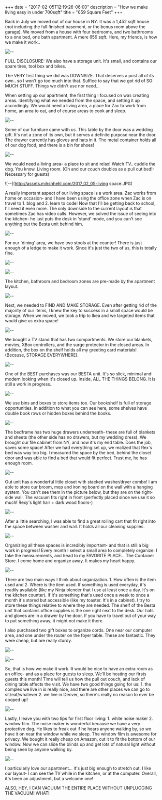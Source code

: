 +++
date = "2017-02-05T12:19:26-06:00"
description = "How we make living easy in under 700sqft"
title = "659 Square Feet"
+++

<!-- +++
date = "2017-02-05"
draft = false
title = "659 Square Feet"
description = "How we make living easy in under 700sqft"
categories = ["home", "organization"]
featured = "2017_02/2017_02_05/livelong.JPG"
featuredpath = "/images"
type = "post"
+++ -->

Back in July we moved out of our house in NY. It was a 1,452 sqft house (not including the full finished basement, or the bonus room above the garage). We moved from a house with four bedrooms, and two bathrooms to a one bed, one bath apartment. A mere 659 sqft. Here, my friends, is how we make it work..

![--](http://assets.mihshhehl.com/2017_02_05-title.JPG)

FULL DISCLOSURE: We also have a storage unit. It's small, and contains our spare tires, tool box and bikes.

The VERY first thing we did was DOWNSIZE. That deserves a post all of its own.. so I won't go too much into that. Suffice to say that we got rid of SO MUCH STUFF. Things we didn't use nor need...

When setting up our apartment, the first thing I focused on was creating areas. Identifying what we needed from the space, and setting it up accordingly. We would need a living area, a place for Zac to work from home, an area to eat, and of course areas to cook and sleep.

![--](http://assets.mihshhehl.com/2017_02_05-Zones-01.JPG)

Some of our furniture came with us. This table by the door was a wedding gift. It's not a zone of its own, but it serves a definite purpose near the door. The drawer currently has gloves and hats in it. The metal container holds all of our dog food, and there is a bin for shoes!

![--](http://assets.mihshhehl.com/2017_02_05-foyer.JPG)

We would need a living area- a place to sit and relax! Watch TV.. cuddle the dog. You know. Living room.
(Oh and our couch doubles as a pull out bed!- Necessary for guests)

![--](http://assets.mihshhehl.com/2017_02_05-living space.JPG)

A really important aspect of our living space is a  work area. Zac works from home on occasion- and I have been using the office zone when Zac is on travel to 1. blog and 2. learn to code! Now that I'll be getting back to school, I'll need it even more. The only downside to the current layout is that sometimes Zac has video calls. However, we solved the issue of seeing into the kitchen- he just puts the desk in 'stand' mode, and you can't see anything but the Besta unit behind him.

![--](http://assets.mihshhehl.com/2017_02_05-office.JPG)

For our 'dining' area, we have two stools at the counter! There is just enough of  a ledge to make it work. Since it's just the two of us, this is totally fine.

![--](http://assets.mihshhehl.com/2017_02_05-dining.JPG)

![--](http://assets.mihshhehl.com/2017_02_05-dining2.JPG)

The kitchen, bathroom and bedroom zones are pre-made by the apartment layout.

![--](http://assets.mihshhehl.com/2017_02_05-kitchen.JPG)

Next, we needed to FIND AND MAKE STORAGE. Even after getting rid of the majority of our items, I knew the key to success in a small space would be storage. When we moved, we took a trip to Ikea and we targeted items that would give us extra space!

![--](http://assets.mihshhehl.com/2017_02_05-storage-01.JPG)

We bought a TV stand that has two compartments. We store our blankets, movies, XBox controllers, and the surge protector in the closed areas. In addition, the box on the shelf holds all my greeting card materials! (Because, STORAGE EVERYWHERE).

![--](http://assets.mihshhehl.com/2017_02_05-tvstand-01.JPG)

One of the BEST purchases was our BESTA unit. It's so slick, minimal and modern looking when it's closed up. Inside, ALL THE THINGS BELONG. It is still a work in progress..

![--](http://assets.mihshhehl.com/2017_02_05-Storage.JPG)

We use bins and boxes to store items too. Our bookshelf is full of storage opportunities. In addition to what you can see here, some shelves have double book rows or hidden boxes behind the books.

![--](http://assets.mihshhehl.com/2017_02_05-bookshelf-01.JPG)

The bedframe has two huge drawers underneath- these are full of blankets and sheets (the other side has no drawers, but my wedding dress). We brought our file cabinet from NY, and now it's my end table. Does the job, saves some space! After we had everything set up, we realized that Rex's bed was way too big. I measured the space by the bed, behind the closet door and was able to find a bed that would fit perfect. Trust me, he has enough room.

![--](http://assets.mihshhehl.com/2017_02_05-bedstore.JPG)

Out unit has a wonderful little closet with stacked washer/dryer combo! I am able to store our broom, mop and ironing board on the wall with a hanging system. You can't see them in the picture below, but they are on the right-side wall. The vacuum fits right in front (perfectly placed since we use it so much! Rexy's light hair + dark wood floors-)

![--](http://assets.mihshhehl.com/2017_02_05-washer.JPG)

After a little searching, I was able to find a great rolling cart that fit right into the space between washer and wall. It holds all our cleaning supplies.

![--](http://assets.mihshhehl.com/2017_02_05-cleaning.JPG)

Organizing all these spaces is incredibly important- and that is still a big work in progress! Every month I select a small area to completely organize. I take the measurements, and head to my FAVORITE PLACE... The Container Store. I come home and organize away. It makes my heart happy.

![--](http://assets.mihshhehl.com/2017_02_05-organize-01.JPG)

There are two main ways I think about organization. 1. How often is the item used and 2. Where is the item used. If something is used everyday, it's readily available (like my Ninja blender that I use at least once a day. It's on the kitchen counter). If it's something that's used once a week to once a month it's stored but accessible (like my toaster. It's in a cabinet). I try to store these things relative to where they are needed. The shelf of the Besta unit that contains office supplies is the one right next to the desk. Our hats and gloves are in a drawer by the door. If you have to travel out of your way to put something away, it might not make it there.

I also purchased two gift boxes to organize cords. One near our computer area, and one under the router on the foyer table. These are fantastic. They were cheap, but are really sturdy.

![--](http://assets.mihshhehl.com/2017_02_05-cords.JPG)

![--](http://assets.mihshhehl.com/2017_02_05-router.JPG)

So, that is how we make it work. It would be nice to have an extra room as an office- and as a place for guests to sleep. We'll be hosting our firsts guests this month! Time will tell us how the pull out couch, and lack of dining table affects the visit. We have two good things going for us: 1. the complex we live in is really nice, and there are other places we can go to sit/eat/whatever 2. we live in Denver, so there's really no reason to ever be cooped up!

![--](http://assets.mihshhehl.com/2017_02_05-smell.JPG)

Lastly, I leave you with two tips for first floor living: 1. white noise maker 2. window film. The noise maker is wonderful because we have a very protective dog. He likes to freak out if he hears anyone walking by, so we have it on near the window while we sleep. The window film is awesome for privacy. We bought it really cheap on Amazon, cut it to fit the bottom of our window. Now we can slide the blinds up and get lots of natural light without being seen by anyone walking by.

![--](http://assets.mihshhehl.com/2017_02_05-livelong.JPG)

I particularly love our apartment... It's just big enough to stretch out. I like our layout- I can see the TV while in the kitchen, or at the computer. Overall, it's been an adjustment, but a welcome one!

ALSO, HEY, I CAN VACUUM THE ENTIRE PLACE WITHOUT UNPLUGGING THE VACUUM! WHAT!
